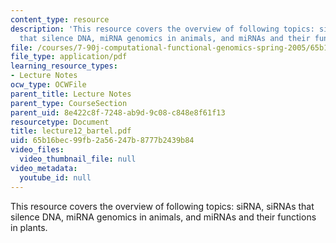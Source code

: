 ```yaml
---
content_type: resource
description: 'This resource covers the overview of following topics: siRNA, siRNAs
  that silence DNA, miRNA genomics in animals, and miRNAs and their functions in plants.'
file: /courses/7-90j-computational-functional-genomics-spring-2005/65b16bec99fb2a56247b8777b2439b84_lecture12_bartel.pdf
file_type: application/pdf
learning_resource_types:
- Lecture Notes
ocw_type: OCWFile
parent_title: Lecture Notes
parent_type: CourseSection
parent_uid: 8e422c8f-7248-ab9d-9c08-c848e8f61f13
resourcetype: Document
title: lecture12_bartel.pdf
uid: 65b16bec-99fb-2a56-247b-8777b2439b84
video_files:
  video_thumbnail_file: null
video_metadata:
  youtube_id: null
---
```

This resource covers the overview of following topics: siRNA, siRNAs that silence DNA, miRNA genomics in animals, and miRNAs and their functions in plants.

